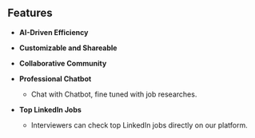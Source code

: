 <!-- empty: app/opengraph-image.png -->

## Features

- **AI-Driven Efficiency**

  <!-- - Simplifies and enhances every interview step. -->

- **Customizable and Shareable**

  <!-- - Access tips, mock interviews, and expert insights to prepare thoroughly. -->

- **Collaborative Community**

  <!-- - Share resources and feedback with fellow interviewers. -->

- **Professional Chatbot**

  - Chat with Chatbot, fine tuned with job researches.

- **Top LinkedIn Jobs**
  - Interviewers can check top LinkedIn jobs directly on our platform.
